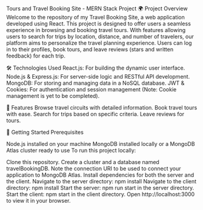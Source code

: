 Tours and Travel Booking Site - MERN Stack Project
🌍 Project Overview
Welcome to the repository of my Travel Booking Site, a web application developed using React.  This project is designed to offer users a seamless experience in browsing and booking travel tours. With features allowing users to search for trips by location, distance, and number of travelers, our platform aims to personalize the travel planning experience. Users can log in to their profiles, book tours, and leave reviews (stars and written feedback) for each trip.

🛠 Technologies Used
React.js: For building the dynamic user interface.
Node.js & Express.js: For server-side logic and RESTful API development.
MongoDB: For storing and managing data in a NoSQL database.
JWT & Cookies: For authentication and session management (Note: Cookie management is yet to be completed).

🌟 Features
Browse travel circuits with detailed information.
Book travel tours with ease.
Search for trips based on specific criteria.
Leave reviews for tours.

🚀 Getting Started
Prerequisites

Node.js installed on your machine
MongoDB installed locally or a MongoDB Atlas cluster ready to use
To run this project locally:

Clone this repository.
Create a cluster and a database named travelBookingDB. Note the connection URI to be used to connect your application to MongoDB Atlas.
Install dependencies for both the server and the client.
Navigate to the server directory: npm install
Navigate to the client directory: npm install
Start the server: npm run start in the server directory.
Start the client: npm start in the client directory.
Open http://localhost:3000 to view it in your browser.
